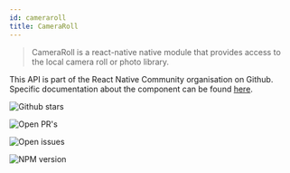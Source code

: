 ```yaml
---
id: cameraroll
title: CameraRoll
---
```


> CameraRoll is a react-native native module that provides access to the local camera roll or photo library.

This API is part of the React Native Community organisation on Github. Specific documentation about the component can be found [here](https://github.com/react-native-community/react-native-cameraroll).

![Github stars](https://img.shields.io/github/stars/react-native-community/react-native-cameraroll?style=social)

![Open PR's](https://img.shields.io/github/issues-pr-raw/react-native-community/react-native-cameraroll)

![Open issues](https://img.shields.io/github/issues-raw/react-native-community/react-native-cameraroll)

![NPM version](https://img.shields.io/npm/v/@react-native-community/cameraroll)
